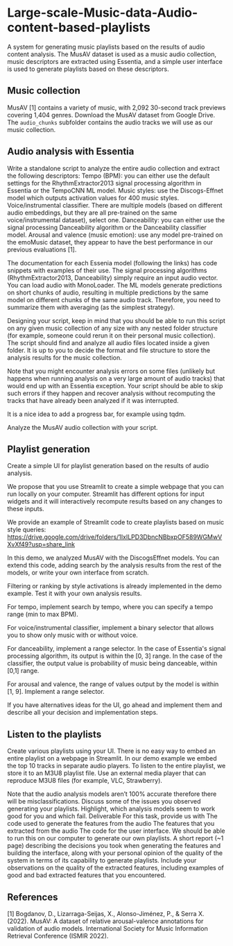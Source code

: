 # Large-scale-Music-data-Audio-content-based-playlists
A system for generating music playlists based on the results of audio content analysis. The MusAV dataset is used as a music audio collection, music descriptors are extracted using Essentia, and a simple user interface is used to generate playlists based on these descriptors.

## Music collection

MusAV [1] contains a variety of music, with 2,092 30-second track previews covering 1,404 genres.  Download the MusAV dataset from Google Drive. The `audio_chunks` subfolder contains the audio tracks we will use as our music collection. 


## Audio analysis with Essentia

Write a standalone script to analyze the entire audio collection and extract the following descriptors:
Tempo (BPM): you can either use the default settings for the RhythmExtractor2013 signal processing algorithm in Essentia or the TempoCNN ML model.
Music styles: use the Discogs-Effnet model which outputs activation values for 400 music styles.
Voice/instrumental classifier. There are multiple models (based on different audio embeddings, but they are all pre-trained on the same voice/instrumental dataset), select one.
Danceability: you can either use the signal processing Danceability algorithm or the Danceability classifier model.
Arousal and valence (music emotion): use any model pre-trained on the emoMusic dataset, they appear to have the best performance in our previous evaluations [1].

The documentation for each Essenia model (following the links) has code snippets with examples of their use. The signal processing algorithms (RhythmExtractor2013, Danceability) simply require an input audio vector. You can load audio with MonoLoader. The ML models generate predictions on short chunks of audio, resulting in multiple predictions by the same model on different chunks of the same audio track. Therefore, you need to summarize them with averaging (as the simplest strategy). 

Designing your script, keep in mind that you should be able to run this script on any given music collection of any size with any nested folder structure (for example, someone could rerun it on their personal music collection). The script should find and analyze all audio files located inside a given folder. It is up to you to decide the format and file structure to store the analysis results for the music collection.

Note that you might encounter analysis errors on some files (unlikely but happens when running analysis on a very large amount of audio tracks) that would end up with an Essentia exception. Your script should be able to skip such errors if they happen and recover analysis without recomputing the tracks that have already been analyzed if it was interrupted.

It is a nice idea to add a progress bar, for example using tqdm. 

Analyze the MusAV audio collection with your script. 


## Playlist generation

Create a simple UI for playlist generation based on the results of audio analysis.

We propose that you use Streamlit to create a simple webpage that you can run locally on your computer. Streamlit has different options for input widgets and it will interactively recompute results based on any changes to these inputs.

We provide an example of Streamlit code to create playlists based on music style queries: https://drive.google.com/drive/folders/1IxILPD3DbncNBbxpOF589WGMwVXvXf49?usp=share_link

In this demo, we analyzed MusAV with the DiscogsEffnet models. You can extend this code, adding search by the analysis results from the rest of the models, or write your own interface from scratch.

Filtering or ranking by style activations is already implemented in the demo example. Test it with your own analysis results.

For tempo, implement search by tempo, where you can specify a tempo range (min to max BPM).

For voice/instrumental classifier, implement a binary selector that allows you to show only music with or without voice.

For danceability, implement a range selector. In the case of Essentia's signal processing algorithm, its output is within the [0, 3] range. In the case of the classifier, the output value is probability of music being danceable, within [0,1] range.

For arousal and valence, the range of values output by the model is within [1, 9]. Implement a range selector.

If you have alternatives ideas for the UI, go ahead and implement them and describe all your decision and implementation steps.


## Listen to the playlists

Create various playlists using your UI. There is no easy way to embed an entire playlist on a webpage in Streamlit. In our demo example we embed the top 10 tracks in separate audio players. To listen to the entire playlist, we store it to an M3U8 playlist file. Use an external media player that can reproduce M3U8 files (for example, VLC, Strawberry).

Note that the audio analysis models aren’t 100% accurate therefore there will be misclassifications. Discuss some of the issues you observed generating your playlists. Highlight, which analysis models seem to work good for you and which fail.
Deliverable
For this task, provide us with
The code used to generate the features from the audio
The features that you extracted from the audio
The code for the user interface. We should be able to run this on our computer to generate our own playlists.
A short report (~1 page) describing the decisions you took when generating the features and building the interface, along with your personal opinion of the quality of the system in terms of its capability to generate playlists. Include your observations on the quality of the extracted features, including examples of good and bad extracted features that you encountered.

## References

[1] Bogdanov, D., Lizarraga-Seijas, X., Alonso-Jiménez, P., & Serra X. (2022). MusAV: A dataset of relative arousal-valence annotations for validation of audio models. International Society for Music Information Retrieval Conference (ISMIR 2022).


